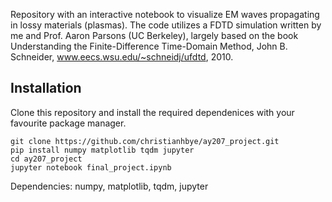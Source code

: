Repository with an interactive notebook to visualize EM waves propagating in lossy materials (plasmas). The code utilizes a FDTD simulation written by me and Prof. Aaron Parsons (UC Berkeley), largely based on the book Understanding the Finite-Difference Time-Domain Method, John B. Schneider, www.eecs.wsu.edu/~schneidj/ufdtd, 2010.

## Installation
Clone this repository and install the required dependenices with your favourite package manager.
  
  ```
  git clone https://github.com/christianhbye/ay207_project.git
  pip install numpy matplotlib tqdm jupyter
  cd ay207_project
  jupyter notebook final_project.ipynb
  ```
  
Dependencies: numpy, matplotlib, tqdm, jupyter
